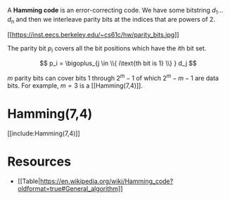 A **Hamming code** is an error-correcting code. We have some bitstring $d_1\dots d_n$ and then we interleave parity bits at the indices that are powers of 2. 

[[https://inst.eecs.berkeley.edu/~cs61c/hw/parity_bits.jpg]]


The parity bit $p_i$ covers all the bit positions which have the $i$th bit set.

$$
p_i = \bigoplus_{j \in \\{ i\text{th bit is 1} \\} } d_j
$$

$m$ parity bits can cover bits 1 through $2^m -1$ of which $2^m-m-1$ are data bits. For example, $m=3$ is a [[Hamming(7,4)]].

# Hamming(7,4)

[[include:Hamming(7,4)]]

# Resources

* [[Table|https://en.wikipedia.org/wiki/Hamming_code?oldformat=true#General_algorithm]]
